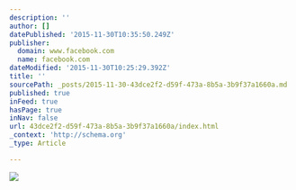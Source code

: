 ```yaml
---
description: ''
author: []
datePublished: '2015-11-30T10:35:50.249Z'
publisher:
  domain: www.facebook.com
  name: facebook.com
dateModified: '2015-11-30T10:25:29.392Z'
title: ''
sourcePath: _posts/2015-11-30-43dce2f2-d59f-473a-8b5a-3b9f37a1660a.md
published: true
inFeed: true
hasPage: true
inNav: false
url: 43dce2f2-d59f-473a-8b5a-3b9f37a1660a/index.html
_context: 'http://schema.org'
_type: Article

---
```

![](https://scontent-arn2-1.xx.fbcdn.net/hphotos-xap1/l/t31.0-8/12309488_465893473583165_6152608520121111112_o.jpg)